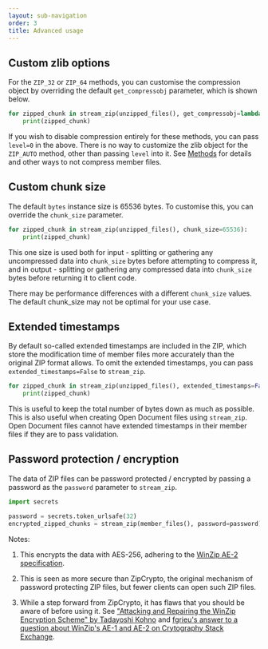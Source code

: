 ```yaml
---
layout: sub-navigation
order: 3
title: Advanced usage
---
```



## Custom zlib options

For the `ZIP_32` or `ZIP_64` methods, you can customise the compression object by overriding the default `get_compressobj` parameter, which is shown below.

```python
for zipped_chunk in stream_zip(unzipped_files(), get_compressobj=lambda: zlib.compressobj(wbits=-zlib.MAX_WBITS, level=9)):
    print(zipped_chunk)
```

If you wish to disable compression entirely for these methods, you can pass `level=0` in the above. There is no way to customize the zlib object for the `ZIP_AUTO` method, other than passing `level` into it. See [Methods](/methods/) for details and other ways to not compress member files.


## Custom chunk size

The default `bytes` instance size is 65536 bytes. To customise this, you can override the `chunk_size` parameter.

```python
for zipped_chunk in stream_zip(unzipped_files(), chunk_size=65536):
    print(zipped_chunk)
```

This one size is used both for input - splitting or gathering any uncompressed data into `chunk_size` bytes before attempting to compress it, and in output - splitting or gathering any compressed data into `chunk_size` bytes before returning it to client code.

There may be performance differences with a different `chunk_size` values. The default chunk_size may not be optimal for your use case.


## Extended timestamps

By default so-called extended timestamps are included in the ZIP, which store the modification time of member files more accurately than the original ZIP format allows. To omit the extended timestamps, you can pass `extended_timestamps=False` to `stream_zip`.

```python
for zipped_chunk in stream_zip(unzipped_files(), extended_timestamps=False):
    print(zipped_chunk)
```

This is useful to keep the total number of bytes down as much as possible. This is also useful when creating Open Document files using `stream_zip`. Open Document files cannot have extended timestamps in their member files if they are to pass validation.


## Password protection / encryption

The data of ZIP files can be password protected / encrypted by passing a password as the `password` parameter to `stream_zip`.

```python
import secrets

password = secrets.token_urlsafe(32)
encrypted_zipped_chunks = stream_zip(member_files(), password=password)
```

Notes:

1. This encrypts the data with AES-256, adhering to the [WinZip AE-2 specification](https://www.winzip.com/en/support/aes-encryption/).

2. This is seen as more secure than ZipCrypto, the original mechanism of password protecting ZIP files, but fewer clients can open such ZIP files.

3. While a step forward from ZipCrypto, it has flaws that you should be aware of before using it. See ["Attacking and Repairing the WinZip Encryption Scheme" by Tadayoshi Kohno](https://homes.cs.washington.edu/~yoshi/papers/WinZip/winzip.pdf) and [fgrieu's answer to a question about WinZip's AE-1 and AE-2 on Crytography Stack Exchange](https://crypto.stackexchange.com/a/109269/113464).

